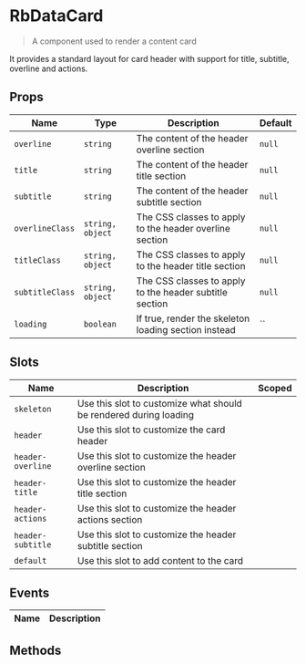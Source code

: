 # RbDataCard

> A component used to render a content card

It provides a standard layout for card header with support
for title, subtitle, overline and actions.

## Props

| Name | Type | Description | Default |
| ---- | ---- | ----------- | ------- |
| `overline` | `string` | The content of the header overline section | `null` |
| `title` | `string` | The content of the header title section | `null` |
| `subtitle` | `string` | The content of the header subtitle section | `null` |
| `overlineClass` | `string, object` | The CSS classes to apply to the header overline section | `null` |
| `titleClass` | `string, object` | The CSS classes to apply to the header title section | `null` |
| `subtitleClass` | `string, object` | The CSS classes to apply to the header subtitle section | `null` |
| `loading` | `boolean` | If true, render the skeleton loading section instead | `` |

## Slots

| Name | Description | Scoped |
| ---- | ----------- | ------ |
| `skeleton` | Use this slot to customize what should be rendered during loading |  |
| `header` | Use this slot to customize the card header |  |
| `header-overline` | Use this slot to customize the header overline section |  |
| `header-title` | Use this slot to customize the header title section |  |
| `header-actions` | Use this slot to customize the header actions section |  |
| `header-subtitle` | Use this slot to customize the header subtitle section |  |
| `default` | Use this slot to add content to the card |  |

## Events

| Name | Description |
| ---- | ----------- |

## Methods
